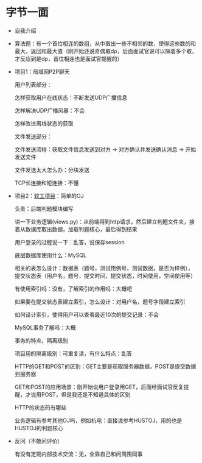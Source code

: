 # 字节一面

- 自我介绍

- 算法题：有一个首位相连的数组，从中取出一些不相邻的数，使得这些数的和最大，返回和最大值（刚开始还说奇偶取dp，后面面试官说可以隔着多个取，才反应到是dp，首位相连也是面试官提醒的）

- 项目1：局域网P2P聊天

    用户列表部分：

    怎样获取用户在线状态：不断发送UDP广播信息
    
    怎样解决UDP广播风暴：不会

    怎样改进离线状态的获取

    文件发送部分：

    文件发送流程：获取文件信息发送到对方 -> 对方确认并发送确认消息 -> 开始发送文件

    文件发送太大怎么办：分块发送

    TCP长连接和短连接：不懂

- 项目2：[软工项目](https://github.com/MrEdge123/Team-programming/tree/main/webh/judgeModel)：简单的OJ

    负责：后端判题模块编写

    讲一下业务逻辑(views.py)：从前端得到http请求，然后建立判题文件夹，接着从数据库取出数据，加载判题核心，最后得到结果

    用户登录的过程说一下：乱答，说保存session

    底层数据库使用什么：MySQL

    相关的表怎么设计：数据表（题号，测试用例号，测试数据，是否为样例），提交状态表（用户名，题号，提交时间，提交状态，时间使用，空间使用等）

    有使用索引吗：没有，了解索引的作用吗：大概吧

    如果要在提交状态表建立索引，怎么设计：对用户名，题号字段建立索引

    如何设计索引，使得用户可以查看最近10次的提交记录：不会

    MySQL事务了解吗：大概

    事务的特点，隔离级别

    项目用的隔离级别：可重复读，有什么特点：乱答

    HTTP的GET和POST的区别：GET主要是获取服务器数据，POST是提交数据到服务器

    GET和POST的应用场景：刚开始说用户登录用GET，后面经面试官反复提醒，才说用POST，但是我还是不知道具体的区别

    HTTP的状态码有哪些

    业务逻辑有参考其他OJ吗，例如杭电：直接说参考HUSTOJ，用的也是HUSTOJ的判题核心

- 反问（不敢问评价）

    有没有定期内部技术交流：无，全靠自己和问周围同事
    